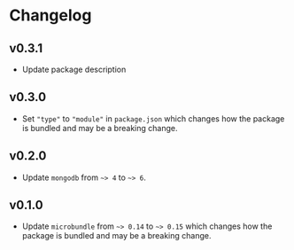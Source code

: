 # Changelog

## v0.3.1

* Update package description

## v0.3.0

* Set `"type"` to `"module"` in `package.json` which changes how the package is bundled and may be a breaking change.

## v0.2.0

* Update `mongodb` from `~> 4` to `~> 6`.

## v0.1.0

* Update `microbundle` from `~> 0.14` to `~> 0.15` which changes how the package is bundled and may be a breaking change.
